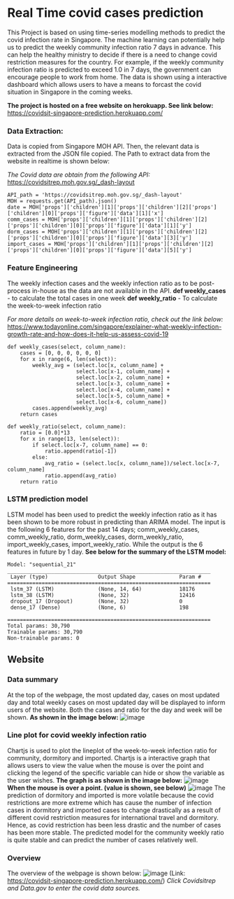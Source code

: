 # Real Time covid cases prediction

This Project is based on using time-series modelling methods to predict the covid infection rate in Singapore.
The machine learning can potentially help us to predict the weekly community infection ratio 7 days in advance. 
This can help the healthy ministry to decide if there is a need to change covid restriction measures for the country.
For example, if the weekly community infection ratio is predicted to exceed 1.0 in 7 days, the government can encourage
people to work from home. The data is shown using a interactive dashboard which allows users to have a means to forcast 
the covid situation in Singapore in the coming weeks.

**The project is hosted on a free website on herokuapp. See link below:**
https://covidsit-singapore-prediction.herokuapp.com/

### Data Extraction:

Data is copied from Singapore MOH API. Then, the relevant data is extracted from the JSON file copied.
The Path to extract data from the website in realtime is shown below:

*The Covid data are obtain from the following API:*
https://covidsitrep.moh.gov.sg/_dash-layout

    API_path = 'https://covidsitrep.moh.gov.sg/_dash-layout'
    MOH = requests.get(API_path).json()
    date = MOH['props']['children'][1]['props']['children'][2]['props']['children'][0]['props']['figure']['data'][1]['x']
    comm_cases = MOH['props']['children'][1]['props']['children'][2]['props']['children'][0]['props']['figure']['data'][1]['y']
    dorm_cases = MOH['props']['children'][1]['props']['children'][2]['props']['children'][0]['props']['figure']['data'][3]['y']
    import_cases = MOH['props']['children'][1]['props']['children'][2]['props']['children'][0]['props']['figure']['data'][5]['y']

### Feature Engineering
The weekly infection cases and the weekly infection ratio as to be post-process in-house as the data are not available in the API.
**def weekly_cases**  -  to calculate the total cases in one week
**def weekly_ratio**  -  To calculate the week-to-week infection ratio

*For more details on week-to-week infection ratio, check out the link below:*
https://www.todayonline.com/singapore/explainer-what-weekly-infection-growth-rate-and-how-does-it-help-us-assess-covid-19

    def weekly_cases(select, column_name):
        cases = [0, 0, 0, 0, 0, 0]
        for x in range(6, len(select)):
            weekly_avg = (select.loc[x, column_name] +
                          select.loc[x-1, column_name] +
                          select.loc[x-2, column_name] +
                          select.loc[x-3, column_name] +
                          select.loc[x-4, column_name] +
                          select.loc[x-5, column_name] +
                          select.loc[x-6, column_name])
            cases.append(weekly_avg)
        return cases

    def weekly_ratio(select, column_name):
        ratio = [0.0]*13
        for x in range(13, len(select)):
            if select.loc[x-7, column_name] == 0:
                ratio.append(ratio[-1])
            else:
                avg_ratio = (select.loc[x, column_name])/select.loc[x-7, column_name]
                ratio.append(avg_ratio)
        return ratio

### LSTM prediction model
LSTM model has been used to predict the weekly infection ratio as it has been shown to be more robust in predicting than ARIMA model.
The input is the following 6 features for the past 14 days; comm_weekly_cases, comm_weekly_ratio, dorm_weekly_cases, dorm_weekly_ratio, import_weekly_cases, import_weekly_ratio. While the output is the 6 features in future by 1 day.
**See below for the summary of the LSTM model:**

    Model: "sequential_21"
    _________________________________________________________________
     Layer (type)                Output Shape              Param #   
    =================================================================
     lstm_37 (LSTM)              (None, 14, 64)            18176     
     lstm_38 (LSTM)              (None, 32)                12416     
     dropout_17 (Dropout)        (None, 32)                0         
     dense_17 (Dense)            (None, 6)                 198       
                                                                     
    =================================================================
    Total params: 30,790
    Trainable params: 30,790
    Non-trainable params: 0

## Website
### Data summary
At the top of the webpage, the most updated day, cases on most updated day and total weekly cases on most updated day will be displayed to inform users of the website. Both the cases and ratio for the day and week will be shown.
**As shown in the image below:**
![image](https://drive.google.com/uc?export=view&id=1fGrvysOj4n7ilOCAxVkoYkVLQREeus13)

### Line plot for covid weekly infection ratio
Chartjs is used to plot the lineplot of the week-to-week infection ratio for community, dormitory and imported. Chartjs is a interactive graph that allows users to view the value when the mouse is over the point and clicking the legend of the specific variable can hide or show the variable as the user wishes.
**The graph is as shown in the image below:**
![image](https://drive.google.com/uc?export=view&id=1_ZlT1Hscpv4rGFnGgIeP5aCkii6yUi8w)
**When the mouse is over a point. (value is shown, see below)**
![image](https://drive.google.com/uc?export=view&id=15IX5KK0azm_5noU1tC5MzI2WtVhWOEsK)
The prediction of dormitory and imported is more volatile because the covid restrictions are more extreme which has cause the number of infection
cases in dormitory and imported cases to change drastically as a result of different covid restriction measures for international travel and dormitory.
Hence, as covid restriction has been less drastic and the number of cases has been more stable. The predicted model for the community weekly ratio is
quite stable and can predict the number of cases relatively well. 

### Overview
The overview of the webpage is shown below: 
![image](https://drive.google.com/uc?export=view&id=1PlMaQsQpc60087Gv9rzLz8YMb2mpJBfQ)
(Link: https://covidsit-singapore-prediction.herokuapp.com/)
*Click Covidsitrep and Data.gov to enter the covid data sources.*
